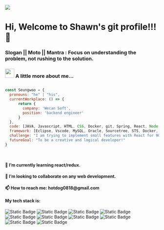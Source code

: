 <!-- GET /badge/:badgeContent -->
![](https://github.com/halfrost/halfrost/blob/master/icons/header_1.png)
# Hi, Welcome to Shawn's git profile!!! 👋
### Slogan || Moto || Mantra : Focus on understanding the problem, not rushing to the solution.

### <img src="https://cdn-icons-png.flaticon.com/512/4230/4230963.png" width="30"> A little more about me...  
## 

```javascript
const Seungwoo = {
  pronouns: "he" | "his",
  currentWorkplace: () => {
      return {
        company: 'Wecan Soft',
        position: 'backend engineer'
      }
  },
  code: [JAVA, Javascript, HTML, CSS, Docker, git, Spring, React, Node, Redux],
  framework: [Eclipse, Vscode, MySQL, Oracle, Sourcetree, STS, Docker, Workbench],
  challenge: "I am trying to implement small features with React for 90 days!",
  futureGoal: "To be a creative and logical developer!"
}
```

<br />
<!-- <h4>🔭 I’m currently working on WeCan Soft Company.</h4> -->
<h4>🌱 I’m currently learning react/redux.</h4>
<h4>👯 I’m looking to collaborate on any web development.</h4>
<h4>📫 How to reach me: hotdog0818@gmail.com</h4>

  <h4>My tech stack is:</h4>
  
![Static Badge](https://img.shields.io/badge/JAVA-gray?style=plastic&logoColor=white)
![Static Badge](https://img.shields.io/badge/SPRING-purple%20?style=plastic&logoColor=white)
![Static Badge](https://img.shields.io/badge/Tomcat-orange?style=plastic&logoColor=white)
![Static Badge](https://img.shields.io/badge/Docker-%2328A0FF?style=plastic&logoColor=white)
![Static Badge](https://img.shields.io/badge/Node-%2327DBB7?style=plastic&logoColor=white)
![Static Badge](https://img.shields.io/badge/Git-%23FFA2AD?style=plastic&logoColor=white)
![Static Badge](https://img.shields.io/badge/React-%23FF3CBB?style=plastic&logoColor=white)
![Static Badge](https://img.shields.io/badge/Javascript-%23FFB432?style=plastic&logoColor=white)
![Static Badge](https://img.shields.io/badge/CSS-%23F389EF?style=plastic&logoColor=white)
![Static Badge](https://img.shields.io/badge/HTML-%23CD7070?style=plastic&logoColor=white)







<!--
**ShawnKo1989/ShawnKo1989** is a ✨ _special_ ✨ repository because its `README.md` (this file) appears on your GitHub profile.

Here are some ideas to get you started:

- 😄 Pronouns: ...
- 🤔 I’m looking for help with ...
- 💬 Ask me about ...
- ⚡ Fun fact: ...
-->
